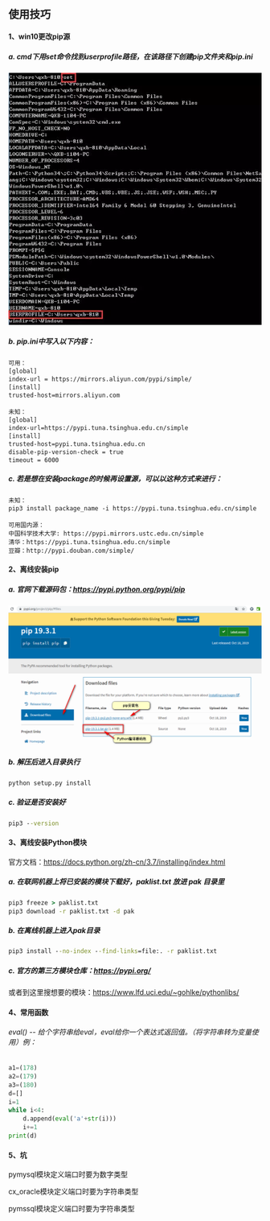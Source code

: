 ## 使用技巧

#### 1、win10更改pip源

##### a.	cmd下用set命令找到userprofile路径，在该路径下创建pip文件夹和pip.ini

![image-20191205105840300](README.assets/image-20191205105840300.png)

##### b.	pip.ini中写入以下内容：

```
可用：
[global]
index-url = https://mirrors.aliyun.com/pypi/simple/
[install]
trusted-host=mirrors.aliyun.com

未知：
[global]
index-url=https://pypi.tuna.tsinghua.edu.cn/simple 
[install]  
trusted-host=pypi.tuna.tsinghua.edu.cn
disable-pip-version-check = true  
timeout = 6000 
```

##### c.	若是想在安装package的时候再设置源，可以以这种方式来进行：

```
未知：
pip3 install package_name -i https://pypi.tuna.tsinghua.edu.cn/simple

可用国内源：
中国科学技术大学: https://pypi.mirrors.ustc.edu.cn/simple
清华：https://pypi.tuna.tsinghua.edu.cn/simple
豆瓣：http://pypi.douban.com/simple/
```

#### 2、离线安装pip

##### a.	官网下载源码包：https://pypi.python.org/pypi/pip

![image-20191205110946476](README.assets/image-20191205110946476.png)

##### b.	解压后进入目录执行

```cmd
python setup.py install
```

##### c.	验证是否安装好

```cmd
pip3 --version
```

#### 3、离线安装Python模块

官方文档：https://docs.python.org/zh-cn/3.7/installing/index.html

##### a.	在联网机器上将已安装的模块下载好，paklist.txt 放进 pak 目录里

```cmd
pip3 freeze > paklist.txt
pip3 download -r paklist.txt -d pak
```

##### b.	在离线机器上进入pak目录

```cmd
pip3 install --no-index --find-links=file:. -r paklist.txt
```

##### c.	官方的第三方模块仓库：https://pypi.org/

或者到这里搜想要的模块：https://www.lfd.uci.edu/~gohlke/pythonlibs/

#### 4、常用函数

###### eval() -- 给个字符串给eval，eval给你一个表达式返回值。（将字符串转为变量使用）例：

```python
a1=(178)
a2=(179)
a3=(180)
d=[]
i=1
while i<4:
    d.append(eval('a'+str(i)))
    i+=1
print(d)
```

#### 5、坑

pymysql模块定义端口时要为数字类型

cx_oracle模块定义端口时要为字符串类型

pymssql模块定义端口时要为字符串类型